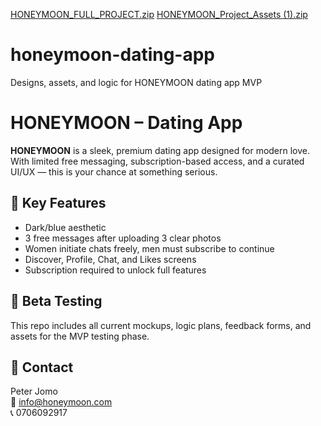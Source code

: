 [HONEYMOON_FULL_PROJECT.zip](https://github.com/user-attachments/files/20452046/HONEYMOON_FULL_PROJECT.zip)
[HONEYMOON_Project_Assets (1).zip](https://github.com/user-attachments/files/20451959/HONEYMOON_Project_Assets.1.zip)
# honeymoon-dating-app
Designs, assets, and logic for HONEYMOON dating app MVP
# HONEYMOON – Dating App

**HONEYMOON** is a sleek, premium dating app designed for modern love. With limited free messaging, subscription-based access, and a curated UI/UX — this is your chance at something serious.

## 🌟 Key Features
- Dark/blue aesthetic
- 3 free messages after uploading 3 clear photos
- Women initiate chats freely, men must subscribe to continue
- Discover, Profile, Chat, and Likes screens
- Subscription required to unlock full features

## 🧪 Beta Testing
This repo includes all current mockups, logic plans, feedback forms, and assets for the MVP testing phase.

## 📄 Contact
Peter Jomo  
📧 info@honeymoon.com  
📞 0706092917  
